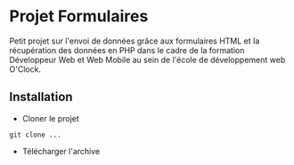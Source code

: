 # Projet Formulaires
Petit projet sur l'envoi de données grâce aux formulaires HTML et la récupération des données en PHP dans le cadre de la formation Développeur Web et Web Mobile au sein de l'école de développement web O'Clock.

## Installation
- Cloner le projet

```git clone ...```
- Télécharger l'archive
